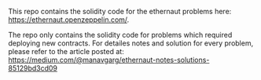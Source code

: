 This repo contains the solidity code for the ethernaut problems here: https://ethernaut.openzeppelin.com/.

The repo only contains the solidity code for problems which required deploying new contracts.
For detailes notes and solution for every problem, please refer to the article posted at:
https://medium.com/@manavgarg/ethernaut-notes-solutions-85129bd3cd09
